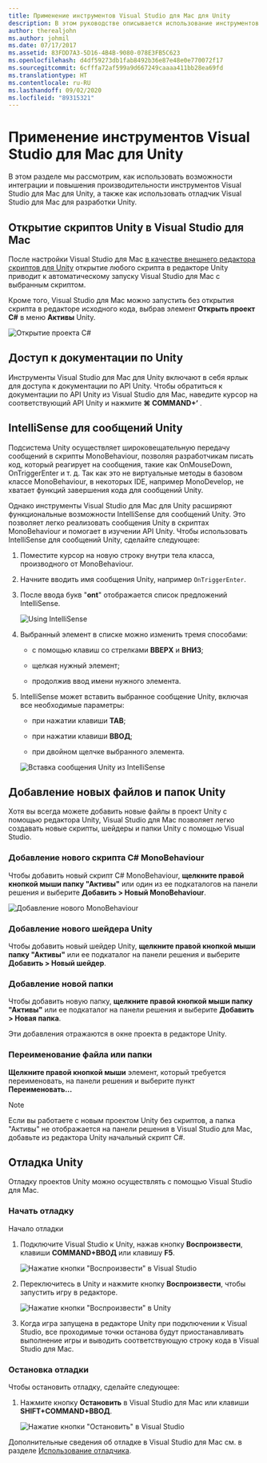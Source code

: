 ```yaml
---
title: Применение инструментов Visual Studio для Mac для Unity
description: В этом руководстве описывается использование инструментов Visual Studio для Mac для Unity
author: therealjohn
ms.author: johmil
ms.date: 07/17/2017
ms.assetid: 83FDD7A3-5D16-4B4B-9080-078E3FB5C623
ms.openlocfilehash: d4df59273db1fab8492b36e87e48e0e770072f17
ms.sourcegitcommit: 6cfffa72af599a9d667249caaaa411bb28ea69fd
ms.translationtype: HT
ms.contentlocale: ru-RU
ms.lasthandoff: 09/02/2020
ms.locfileid: "89315321"
---
```

# <a name="using-visual-studio-for-mac-tools-for-unity"></a>Применение инструментов Visual Studio для Mac для Unity

В этом разделе мы рассмотрим, как использовать возможности интеграции и повышения производительности инструментов Visual Studio для Mac для Unity, а также как использовать отладчик Visual Studio для Mac для разработки Unity.

## <a name="opening-unity-scripts-in-visual-studio-for-mac"></a>Открытие скриптов Unity в Visual Studio для Mac

После настройки Visual Studio для Mac [в качестве внешнего редактора скриптов для Unity](setup-vsmac-tools-unity.md#configure-unity-for-use-with-visual-studio-for-mac) открытие любого скрипта в редакторе Unity приводит к автоматическому запуску Visual Studio для Mac с выбранным скриптом.

Кроме того, Visual Studio для Mac можно запустить без открытия скрипта в редакторе исходного кода, выбрав элемент **Открыть проект C#** в меню **Активы** Unity.

![Открытие проекта C#](media/using-vsmac-tools-unity-image1.png)

## <a name="unity-documentation-access"></a>Доступ к документации по Unity

Инструменты Visual Studio для Mac для Unity включают в себя ярлык для доступа к документации по API Unity. Чтобы обратиться к документации по API Unity из Visual Studio для Mac, наведите курсор на соответствующий API Unity и нажмите **⌘ COMMAND+‘** .

## <a name="intellisense-for-unity-messages"></a>IntelliSense для сообщений Unity
Подсистема Unity осуществляет широковещательную передачу сообщений в скрипты MonoBehaviour, позволяя разработчикам писать код, который реагирует на сообщения, такие как OnMouseDown, OnTriggerEnter и т. д. Так как это не виртуальные методы в базовом классе MonoBehaviour, в некоторых IDE, например MonoDevelop, не хватает функций завершения кода для сообщений Unity.

Однако инструменты Visual Studio для Mac для Unity расширяют функциональные возможности IntelliSense для сообщений Unity. Это позволяет легко реализовать сообщения Unity в скриптах MonoBehaviour и помогает в изучении API Unity. Чтобы использовать IntelliSense для сообщений Unity, сделайте следующее:

1. Поместите курсор на новую строку внутри тела класса, производного от MonoBehaviour.

2. Начните вводить имя сообщения Unity, например `OnTriggerEnter`.

3. После ввода букв "**ont**" отображается список предложений IntelliSense.

   ![Using IntelliSense](media/using-vsmac-tools-unity-image2.png)

4. Выбранный элемент в списке можно изменить тремя способами:

   * с помощью клавиш со стрелками **ВВЕРХ** и **ВНИЗ**;

   * щелкая нужный элемент;

   * продолжив ввод имени нужного элемента.

5. IntelliSense может вставить выбранное сообщение Unity, включая все необходимые параметры:

   * при нажатии клавиши **TAB**;

   * при нажатии клавиши **ВВОД**;

   * при двойном щелчке выбранного элемента.

   ![Вставка сообщения Unity из IntelliSense](media/using-vsmac-tools-unity-image3.png)

## <a name="adding-new-unity-files-and-folders"></a>Добавление новых файлов и папок Unity

Хотя вы всегда можете добавить новые файлы в проект Unity с помощью редактора Unity, Visual Studio для Mac позволяет легко создавать новые скрипты, шейдеры и папки Unity с помощью Visual Studio.

### <a name="add-a-new-c-monobehaviour-script"></a>Добавление нового скрипта C# MonoBehaviour

Чтобы добавить новый скрипт C# MonoBehaviour, **щелкните правой кнопкой мыши папку "Активы"** или один из ее подкаталогов на панели решения и выберите **Добавить > Новый MonoBehaviour**.

![Добавление нового MonoBehaviour](media/using-vsmac-tools-unity-image4.png)

### <a name="add-a-new-unity-shader"></a>Добавление нового шейдера Unity

Чтобы добавить новый шейдер Unity, **щелкните правой кнопкой мыши папку "Активы"** или ее подкаталог на панели решения и выберите **Добавить > Новый шейдер**.

### <a name="add-a-new-folder"></a>Добавление новой папки

Чтобы добавить новую папку, **щелкните правой кнопкой мыши папку "Активы"** или ее подкаталог на панели решения и выберите **Добавить > Новая папка**.

Эти добавления отражаются в окне проекта в редакторе Unity.

### <a name="to-rename-a-file-or-folder"></a>Переименование файла или папки
**Щелкните правой кнопкой мыши** элемент, который требуется переименовать, на панели решения и выберите пункт **Переименовать...**

> [!NOTE]
> Если вы работаете с новым проектом Unity без скриптов, а папка "Активы" не отображается на панели решения в Visual Studio для Mac, добавьте из редактора Unity начальный скрипт C#.

## <a name="unity-debugging"></a>Отладка Unity

Отладку проектов Unity можно осуществлять с помощью Visual Studio для Mac.

### <a name="start-debugging"></a>Начать отладку

Начало отладки

1. Подключите Visual Studio к Unity, нажав кнопку **Воспроизвести**, клавиши **COMMAND+ВВОД** или клавишу **F5**.

   ![Нажатие кнопки "Воспроизвести" в Visual Studio](media/using-vsmac-tools-unity-image5.png)

2. Переключитесь в Unity и нажмите кнопку **Воспроизвести**, чтобы запустить игру в редакторе.

   ![Нажатие кнопки "Воспроизвести" в Unity](media/using-vsmac-tools-unity-image6.png)

3. Когда игра запущена в редакторе Unity при подключении к Visual Studio, все проходимые точки останова будут приостанавливать выполнение игры и выводить соответствующую строку кода в Visual Studio для Mac.

### <a name="stop-debugging"></a>Остановка отладки

Чтобы остановить отладку, сделайте следующее:

1. Нажмите кнопку **Остановить** в Visual Studio для Mac или клавиши **SHIFT+COMMAND+ВВОД**.

   ![Нажатие кнопки "Остановить" в Visual Studio](media/using-vsmac-tools-unity-image7.png)

Дополнительные сведения об отладке в Visual Studio для Mac см. в разделе [Использование отладчика](debugging.md).
